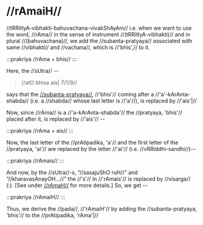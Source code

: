 # //rAmaiH//

//tRRitIyA-vibhakti-bahuvachana-vivakShAyAm// i.e. when we want to use
the word, //rAma// in the sense of instrument //(tRRitIyA-vibhakti)//
and in plural //(bahuvachana)//, we add the //subanta-pratyaya//
associated with same //vibhakti// and //vachana//, which is //'bhis',//
to it.

:::prakriya
//rAma + bhis//
:::

Here, the //sUtra// --

> //atO bhisa ais| 7/1/9//

says that the
[//subanta-pratyaya//](#/lsk/subanta/general/subanta-pratyayah),
//'bhis'// coming after a //'a'-kArAnta-shabda// (i.e. a //shabda//
whose last letter is //'a'//), is replaced by //'ais'|//

<!-- include 'anEkAlshitsarvasya'-->

Now, since //rAma// is a //'a-kArAnta-shabda'// the //pratyaya, 'bhis'//
placed after it, is replaced by //'ais'// --

:::prakriya
//rAma + ais//
:::

Now, the last letter of the //prAtipadika, 'a'// and the first letter of
the //pratyaya, 'ai'// are replaced by the letter //'ai'// (i.e.
//vRRiddhi-sandhi//)--

:::prakriya
//rAmais//
:::

And now, by the //sUtra//-s, “//sasajuShO ruH//” and
“//kharavasAnayOH...//” the //'s'// in //'rAmais'// is replaced by
//visarga// (:). \[See under
[//rAmaH//](#/lsk/subanta/raama-sabdah/raama-1-1) for more
details.] So, we get --

:::prakriya
//rAmaiH//
:::

Thus, we derive the //pada//, //'rAmaiH'// by adding the
//subanta-pratyaya, 'bhis'// to the //prAtipadika, 'rAma'|//
